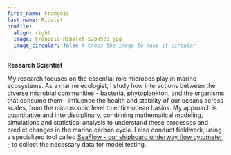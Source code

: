 ```yaml
---
first_name: François
last_name: Ribalet
profile:
  align: right
  image: Francois-Ribalet-528x528.jpg
  image_circular: false # crops the image to make it circular
---
```


**Research Scientist**  

My research focuses on the essential role microbes play in marine ecosystems.
As a marine ecologist, I study how interactions between the diverse microbial communities - bacteria, phytoplankton, and the organisms that consume them - influence the health and stability of our oceans across scales, from the microscopic level to entire ocean basins. 
My approach is quantitative and interdisciplinary, combining mathematical modeling, simulations and statistical analysis to understand these processes and predict changes in the marine carbon cycle.
I also conduct fieldwork, using a specialized tool called [SeaFlow - our shipboard underway flow cytometer -](https://seaflow.netlify.app/) to collect the necessary data for model testing.
